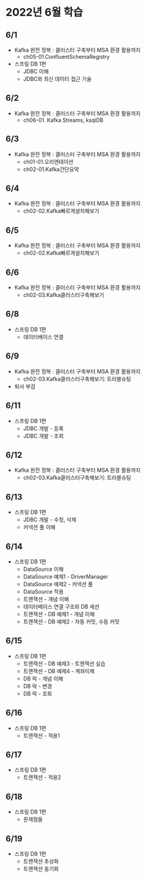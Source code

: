 # 2022년 6월 학습

## 6/1

- Kafka 완전 정복 : 클러스터 구축부터 MSA 환경 활용까지
  - ch05-01.ConfluentSchemaRegistry
- 스프링 DB 1편
  - JDBC 이해
  - JDBC와 최신 데이터 접근 기술

## 6/2

- Kafka 완전 정복 : 클러스터 구축부터 MSA 환경 활용까지
  - ch06-01. Kafka Streams, ksqlDB

## 6/3

- Kafka 완전 정복 : 클러스터 구축부터 MSA 환경 활용까지
  - ch01-01.오리엔테이션
  - ch02-01.Kafka간단요약

## 6/4

- Kafka 완전 정복 : 클러스터 구축부터 MSA 환경 활용까지
  - ch02-02.Kafka빠르게설치해보기

## 6/5

- Kafka 완전 정복 : 클러스터 구축부터 MSA 환경 활용까지
  - ch02-02.Kafka빠르게설치해보기

## 6/6

- Kafka 완전 정복 : 클러스터 구축부터 MSA 환경 활용까지
  - ch02-03.Kafka클러스터구축해보기

## 6/8

- 스프링 DB 1편
  - 데이터베이스 연결

## 6/9

- Kafka 완전 정복 : 클러스터 구축부터 MSA 환경 활용까지
  - ch02-03.Kafka클러스터구축해보기: 트러블슈팅
- 퇴사 부검

## 6/11

- 스프링 DB 1편
  - JDBC 개발 - 등록
  - JDBC 개발 - 조회

## 6/12

- Kafka 완전 정복 : 클러스터 구축부터 MSA 환경 활용까지
  - ch02-03.Kafka클러스터구축해보기: 트러블슈팅

## 6/13

- 스프링 DB 1편
  - JDBC 개발 - 수정, 삭제
  - 커넥션 풀 이해

## 6/14

- 스프링 DB 1편
  - DataSource 이해
  - DataSource 예제1 - DriverManager
  - DataSource 예제2 - 커넥션 풀
  - DataSource 적용
  - 트랜잭션 - 개념 이해
  - 데이터베이스 연결 구조와 DB 세션
  - 트랜잭션 - DB 예제1 - 개념 이해
  - 트랜잭션 - DB 예제2 - 자동 커밋, 수동 커밋

## 6/15

- 스프링 DB 1편
  - 트랜잭션 - DB 예제3 - 트랜잭션 실습
  - 트랜잭션 - DB 예제4 - 계좌이체
  - DB 락 - 개념 이해
  - DB 락 - 변경
  - DB 락 - 조회

## 6/16

- 스프링 DB 1편
  - 트랜잭션 - 적용1

## 6/17

- 스프링 DB 1편
  - 트랜잭션 - 적용2

## 6/18

- 스프링 DB 1편
  - 문제점들

## 6/19

- 스프링 DB 1편
  - 트랜잭션 추상화
  - 트랜잭션 동기화
  